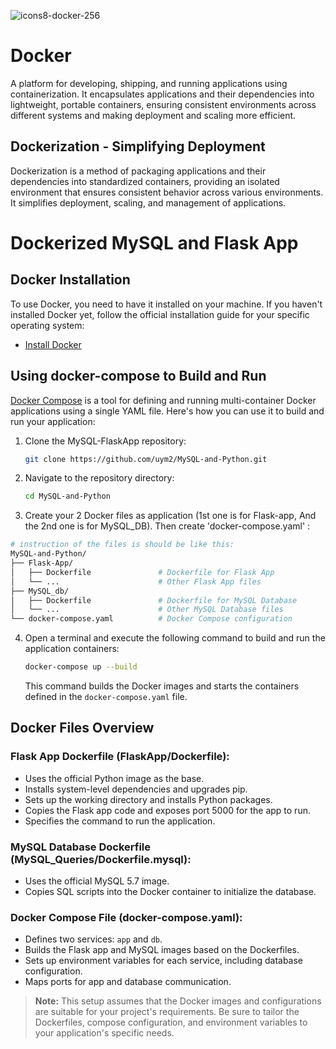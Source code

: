 ![icons8-docker-256](https://github.com/MuhammadNasser24/Sprints-FinalProject/assets/121057828/1a53a50b-48b8-4266-906c-5a4207d349f0)
# Docker 

A platform for developing, shipping, and running applications using containerization. It encapsulates applications and their dependencies into lightweight, portable containers, ensuring consistent environments across different systems and making deployment and scaling more efficient.



## Dockerization - Simplifying Deployment

Dockerization is a method of packaging applications and their dependencies into standardized containers, providing an isolated environment that ensures consistent behavior across various environments. It simplifies deployment, scaling, and management of applications.



# Dockerized MySQL and Flask App    


## Docker Installation

To use Docker, you need to have it installed on your machine. If you haven't installed Docker yet, follow the official installation guide for your specific operating system:

- [Install Docker](https://docs.docker.com/get-docker/)



## Using docker-compose to Build and Run

[Docker Compose](https://docs.docker.com/compose/) is a tool for defining and running multi-container Docker applications using a single YAML file. Here's how you can use it to build and run your application:

1. Clone the MySQL-FlaskApp repository:

   ```sh
   git clone https://github.com/uym2/MySQL-and-Python.git
   ```
   

2. Navigate to the repository directory:

   ```sh
   cd MySQL-and-Python
   ```


3. Create your 2 Docker files as application (1st one is for Flask-app, And the 2nd one is for MySQL_DB).
 Then create 'docker-compose.yaml' :

```sh
# instruction of the files is should be like this:
MySQL-and-Python/
├── Flask-App/
│   ├── Dockerfile               # Dockerfile for Flask App
│   └── ...                      # Other Flask App files
├── MySQL_db/
│   ├── Dockerfile               # Dockerfile for MySQL Database
│   └── ...                      # Other MySQL Database files
└── docker-compose.yaml          # Docker Compose configuration

```


4. Open a terminal and execute the following command to build and run the application containers:

   ```sh
   docker-compose up --build
   ```

   This command builds the Docker images and starts the containers defined in the `docker-compose.yaml` file.



## Docker Files Overview

### Flask App Dockerfile (FlaskApp/Dockerfile):

- Uses the official Python image as the base.
- Installs system-level dependencies and upgrades pip.
- Sets up the working directory and installs Python packages.
- Copies the Flask app code and exposes port 5000 for the app to run.
- Specifies the command to run the application.



### MySQL Database Dockerfile (MySQL_Queries/Dockerfile.mysql):

- Uses the official MySQL 5.7 image.
- Copies SQL scripts into the Docker container to initialize the database.



### Docker Compose File (docker-compose.yaml):

- Defines two services: `app` and `db`.
- Builds the Flask app and MySQL images based on the Dockerfiles.
- Sets up environment variables for each service, including database configuration.
- Maps ports for app and database communication.



> **Note:** This setup assumes that the Docker images and configurations are suitable for your project's requirements. Be sure to tailor the Dockerfiles, compose configuration, and environment variables to your application's specific needs.

